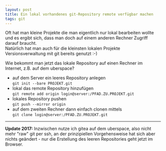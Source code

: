 ```yaml
---
layout: post
title: Ein lokal vorhandenes git-Repository remote verfügbar machen
tags: git
---
```


Oft hat man kleine Projekte die man eigentlich nur lokal bearbeiten wollte und es ergibt sich, dass man doch auf einem anderen Rechner Zugriff darauf braucht.   
Natürlich hat man auch für die kleinsten lokalen Projekte Versionsverwaltung mit git bereits genutzt :-)

Wie bekommt man jetzt das lokale Repository auf einen Rechner im Internet, z.B. auf dem uberspace?

*   auf dem Server ein leeres Repository anlegen   
    `git init --bare PROJEKT.git`
*   lokal das remote Repository hinzufügen   
    `git remote add origin login@server:/PFAD.ZU.PROJEKT.git`
*   lokales Repository pushen   
    `git push --mirror origin`
*   auf dem zweiten Rechner dann einfach clonen mittels   
    `git clone login@server:/PFAD.ZU.PROJEKT.git`

---
__Update 2017:__
Inzwischen nutze ich gitea auf dem uberspace, also nicht mehr "raw" git per ssh,
an der prinzipiellen Vorgehensweise hat sich aber nichts geändert - nur die
Erstellung des leeren Repositories geht jetzt im Browser.
